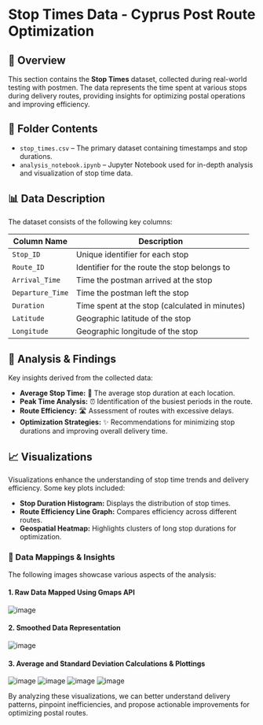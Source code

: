 # Stop Times Data - Cyprus Post Route Optimization

## 📌 Overview
This section contains the **Stop Times** dataset, collected during real-world testing with postmen. The data represents the time spent at various stops during delivery routes, providing insights for optimizing postal operations and improving efficiency.

## 📂 Folder Contents
- `stop_times.csv` – The primary dataset containing timestamps and stop durations.
- `analysis_notebook.ipynb` – Jupyter Notebook used for in-depth analysis and visualization of stop time data.

## 📊 Data Description
The dataset consists of the following key columns:

| Column Name      | Description                                      |
|-----------------|--------------------------------------------------|
| `Stop_ID`       | Unique identifier for each stop                 |
| `Route_ID`      | Identifier for the route the stop belongs to    |
| `Arrival_Time`  | Time the postman arrived at the stop            |
| `Departure_Time`| Time the postman left the stop                  |
| `Duration`      | Time spent at the stop (calculated in minutes)  |
| `Latitude`      | Geographic latitude of the stop                 |
| `Longitude`     | Geographic longitude of the stop                |

## 🚀 Analysis & Findings
Key insights derived from the collected data:
- **Average Stop Time:** 📌 The average stop duration at each location.
- **Peak Time Analysis:** ⏰ Identification of the busiest periods in the route.
- **Route Efficiency:** 🛣️ Assessment of routes with excessive delays.
- **Optimization Strategies:** ✨ Recommendations for minimizing stop durations and improving overall delivery time.

## 📈 Visualizations
Visualizations enhance the understanding of stop time trends and delivery efficiency. Some key plots included:
- **Stop Duration Histogram:** Displays the distribution of stop times.
- **Route Efficiency Line Graph:** Compares efficiency across different routes.
- **Geospatial Heatmap:** Highlights clusters of long stop durations for optimization.

### 📍 Data Mappings & Insights
The following images showcase various aspects of the analysis:

#### 1. Raw Data Mapped Using Gmaps API
![image](https://github.com/user-attachments/assets/b893e9e0-4ebb-401a-835f-63042e15222b)

#### 2. Smoothed Data Representation
![image](https://github.com/user-attachments/assets/cfaac6a7-fe2e-4873-a023-6e08cc56adcb)

#### 3. Average and Standard Deviation Calculations & Plottings
![image](https://github.com/user-attachments/assets/dc4c71e5-5c83-4579-b734-67085cdecb27)
![image](https://github.com/user-attachments/assets/6ff24b11-0e4e-4a13-bd8e-307d09e10b1b)
![image](https://github.com/user-attachments/assets/d9e042b8-10d7-4c41-aa0e-2b5ccd56604e)
![image](https://github.com/user-attachments/assets/ad7d22ae-6b9b-49a3-8f11-d6ca351b86fc)

By analyzing these visualizations, we can better understand delivery patterns, pinpoint inefficiencies, and propose actionable improvements for optimizing postal routes.
